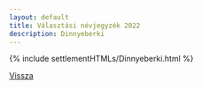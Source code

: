 ```yaml
---
layout: default
title: Választási névjegyzék 2022
description: Dinnyeberki
---
```


{% include settlementHTMLs/Dinnyeberki.html %}

[Vissza](../)